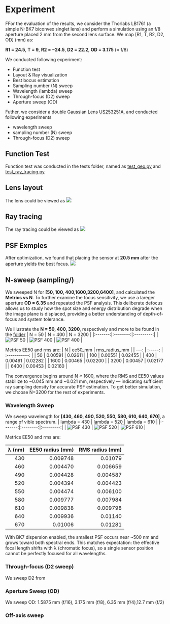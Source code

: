 # Experiment

FFor the evaluation of the results, we consider the Thorlabs LB1761 (a simple N-BK7 biconvex singlet lens) and perform a simulation using an f/8 aperture placed 2 mm  from the second lens surface. We map \[R1, T, R2, D2, OD\] (mm) as:

**R1 = 24.5**, **T = 9**, **R2 = −24.5**, **D2 = 22.2**, **OD = 3.175** (≈ f/8)

We conducted following experiment:

- Function test
- Layout & Ray visualization
- Best bocus estimation
- Sampling number (N) sweep
- Wavelength (lambda) sweep
- Through-focus (D2) sweep
- Aperture sweep (OD)

Futher, we consider a double Gaussian Lens  [US253251A](https://patents.google.com/patent/US2532751), and conducted following experiments

- wavelength sweep
- sampling number (N) sweep
- Through-focus (D2) sweep

## Function Test
Function test was conducted in the tests folder, named as [test_geo.py](../tests/test_geo.py) and [test_ray_tracing.py](../tests/test_ray_tracing.py)
## Lens layout
The lens could be viewed as 
![](../out/biconvex_layout.png)
## Ray tracing
The ray tracing could be viewed as
![](../out/biconvex_rays.png)

## PSF Exmples
After optimization, we found that placing the sensor at **20.5 mm** after the aperture yields the best focus.
![](../out/biconvex_psf_log.png)

## N-sweep (sampling/)
We sweeped N for **[50, 100, 400,1600,3200,6400]**, and calculated the **Metrics vs N**. 
To further examine the focus sensitivity, we use a lareger aperture **OD = 6.35** and repeated the PSF analysis. This deliberate defocus allows us to study how the spot size and energy distribution degrade when the image plane is displaced, providing a better understanding of depth-of-focus and system tolerance.

We illustrate the **N = 50, 400, 3200**, respectively and more to be found in the [folder](../out/sweep_N)
| N = 50 | N = 400 | N = 3200 |
|:-------:|:--------:|:---------:|
| ![PSF 50](../out/sweep_N/biconvex_psf_50_log.png) | ![PSF 400](../out/sweep_N/biconvex_psf_400_log.png) | ![PSF 400](../out/sweep_N/biconvex_psf_3200_log.png)  |


Metrics EE50 and rms are:
|    N | ee50_mm | rms_radius_mm |
| ---: | :-----: | :-----------: |
|   50 | 0.00591 |    0.02611    |
|  100 | 0.00551 |    0.02455    |
|  400 | 0.00491 |    0.02282    |
| 1600 | 0.00465 |    0.02200    |
| 3200 | 0.00457 |    0.02177    |
| 6400 | 0.00453 |    0.02160    |


The convergence begins around N ≥ 1600, where the RMS and EE50 values stabilize to ~0.045 mm and ~0.021 mm, respectively — indicating sufficient ray sampling density for accurate PSF estimation. To get better simulation, we choose N=3200 for the rest of experiments.

### Wavelength Sweep

We sweep wavelength for **[430, 460, 490, 520, 550, 580, 610, 640, 670]**, a range of vible spectrum.
| lambda = 430 | lambda = 520 | lambda = 610 |
|:-------:|:--------:|:---------:|
| ![PSF 430](../out/sweep_lambda/biconvex_psf_430_log.png) | ![PSF 520](../out/sweep_lambda/biconvex_psf_520_log.png) | ![PSF 610](../out/sweep_lambda/biconvex_psf_610_log.png)  |


Metrics EE50 and rms are:

| λ (nm) | EE50 radius (mm) | RMS radius (mm) |
| -----: | ---------------: | --------------: |
|    430 |         0.009748 |         0.01079 |
|    460 |         0.004470 |        0.006659 |
|    490 |         0.004428 |        0.004587 |
|    520 |         0.004394 |        0.004423 |
|    550 |         0.004474 |        0.006100 |
|    580 |         0.009777 |        0.007984 |
|    610 |         0.009838 |        0.009798 |
|    640 |         0.009936 |         0.01140 |
|    670 |          0.01006 |         0.01281 |


With BK7 dispersion enabled, the smallest PSF occurs near ~500 nm and grows toward both spectral ends. This matches expectation: the effective focal length shifts with λ (chromatic focus), so a single sensor position cannot be perfectly focused for all wavelengths.

### Through-focus (D2 sweep)

We sweep D2 from 

### Aperture Sweep (OD)

We sweep OD:  1.5875 mm (f/16), 3.175 mm (f/8), 6.35 mm (f/4),12.7 mm (f/2)

### Off-axis sweep